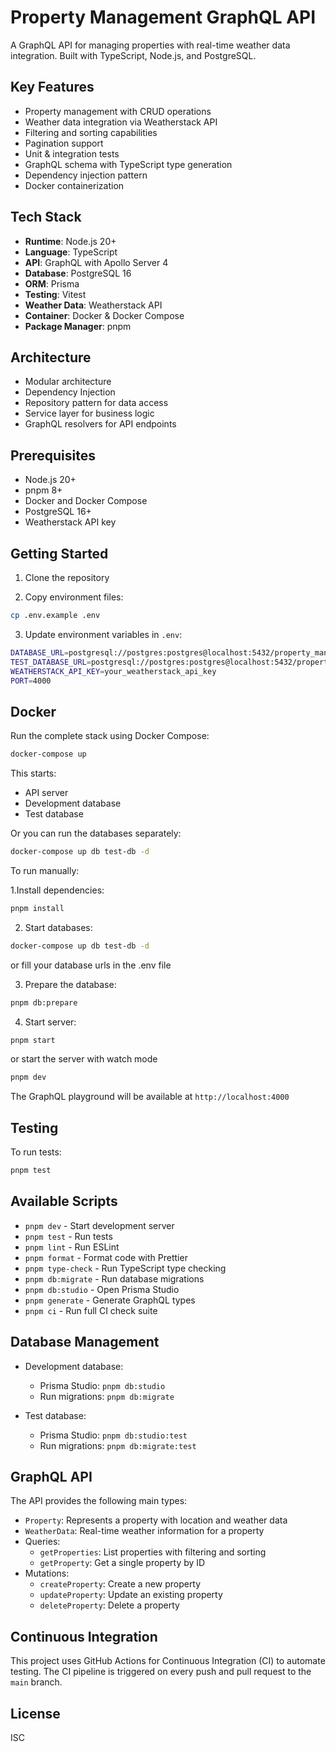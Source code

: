 # Property Management GraphQL API

A GraphQL API for managing properties with real-time weather data integration. Built with TypeScript, Node.js, and PostgreSQL.

## Key Features

- Property management with CRUD operations
- Weather data integration via Weatherstack API
- Filtering and sorting capabilities
- Pagination support
- Unit & integration tests
- GraphQL schema with TypeScript type generation
- Dependency injection pattern
- Docker containerization

## Tech Stack

- **Runtime**: Node.js 20+
- **Language**: TypeScript
- **API**: GraphQL with Apollo Server 4
- **Database**: PostgreSQL 16
- **ORM**: Prisma
- **Testing**: Vitest
- **Weather Data**: Weatherstack API
- **Container**: Docker & Docker Compose
- **Package Manager**: pnpm

## Architecture

- Modular architecture
- Dependency Injection
- Repository pattern for data access
- Service layer for business logic
- GraphQL resolvers for API endpoints

## Prerequisites

- Node.js 20+
- pnpm 8+
- Docker and Docker Compose
- PostgreSQL 16+
- Weatherstack API key

## Getting Started

1. Clone the repository

2. Copy environment files:

```bash
cp .env.example .env
```

3. Update environment variables in `.env`:

```bash
DATABASE_URL=postgresql://postgres:postgres@localhost:5432/property_management
TEST_DATABASE_URL=postgresql://postgres:postgres@localhost:5432/property_management_test
WEATHERSTACK_API_KEY=your_weatherstack_api_key
PORT=4000
```

## Docker

Run the complete stack using Docker Compose:

```bash
docker-compose up
```

This starts:

- API server
- Development database
- Test database

Or you can run the databases separately:

```bash
docker-compose up db test-db -d
```

To run manually:

1.Install dependencies:

```bash
pnpm install
```

2. Start databases:

```bash
docker-compose up db test-db -d
```

or fill your database urls in the .env file

3. Prepare the database:

```bash
pnpm db:prepare
```

4. Start server:

```bash
pnpm start
```

or start the server with watch mode

```bash
pnpm dev
```

The GraphQL playground will be available at `http://localhost:4000`

## Testing

To run tests:

```bash
pnpm test
```

## Available Scripts

- `pnpm dev` - Start development server
- `pnpm test` - Run tests
- `pnpm lint` - Run ESLint
- `pnpm format` - Format code with Prettier
- `pnpm type-check` - Run TypeScript type checking
- `pnpm db:migrate` - Run database migrations
- `pnpm db:studio` - Open Prisma Studio
- `pnpm generate` - Generate GraphQL types
- `pnpm ci` - Run full CI check suite

## Database Management

- Development database:

  - Prisma Studio: `pnpm db:studio`
  - Run migrations: `pnpm db:migrate`

- Test database:
  - Prisma Studio: `pnpm db:studio:test`
  - Run migrations: `pnpm db:migrate:test`

## GraphQL API

The API provides the following main types:

- `Property`: Represents a property with location and weather data
- `WeatherData`: Real-time weather information for a property
- Queries:
  - `getProperties`: List properties with filtering and sorting
  - `getProperty`: Get a single property by ID
- Mutations:
  - `createProperty`: Create a new property
  - `updateProperty`: Update an existing property
  - `deleteProperty`: Delete a property

## Continuous Integration

This project uses GitHub Actions for Continuous Integration (CI) to automate testing. The CI pipeline is triggered on every push and pull request to the `main` branch.

## License

ISC
